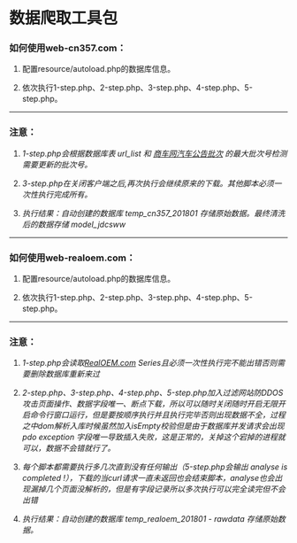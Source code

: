 # 数据爬取工具包

### 如何使用web-cn357.com：

1.  配置resource/autoload.php的数据库信息。

2.  依次执行1-step.php、2-step.php、3-step.php、4-step.php、5-step.php。

***

### 注意：

1.  *1-step.php会根据数据库表 url_list 和 [商车网汽车公告批次](http://www.cn357.com/notice_list/) 的最大批次号检测需要更新的批次号。*

2.  *3-step.php在关闭客户端之后,再次执行会继续原来的下载。其他脚本必须一次性执行完成所有。*

3.  *执行结果：自动创建的数据库 temp_cn357_201801 存储原始数据。最终清洗后的数据存储 model_jdcsww*

***

### 如何使用web-realoem.com：

1.  配置resource/autoload.php的数据库信息。

2.  依次执行1-step.php、2-step.php、3-step.php、4-step.php、5-step.php。

***

### 注意：

1.  *1-step.php会读取[RealOEM.com](http://www.realoem.com/bmw/enUS/select?product=P&archive=0) Series且必须一次性执行完不能出错否则需要删除数据库重新来过*

2.  *2-step.php、3-step.php、4-step.php、5-step.php加入过滤网站防DDOS攻击页面操作、数据字段唯一、断点下载，所以可以随时关闭随时开启无限开启命令行窗口运行，但是要按顺序执行并且执行完毕否则出现数据不全，过程之中dom解析入库时候虽然加入isEmpty校验但是由于数据库并发请求会出现pdo exception 字段唯一导致插入失败，这是正常的，关掉这个宕掉的进程就可以，数据不会错就行了。*

4.  *每个脚本都需要执行多几次直到没有任何输出（5-step.php会输出 analyse is completed !），下载的当curl请求一直未返回也会结束脚本，analyse也会出现漏掉几个页面没解析的，但是有字段记录所以多次执行可以完全读完但不会出错*

4.  *执行结果：自动创建的数据库 temp_realoem_201801 - rawdata 存储原始数据。*
